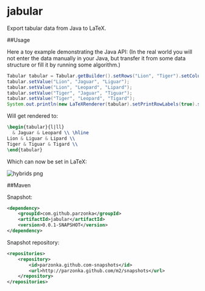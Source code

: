 # jabular

Export tabular data from Java to LaTeX.

##Usage

Here a toy example demonstrating the Java API:
(In the real world you will not enter the data manually in your Java, but transfer it from some data structure or fill it by running some algorithm.)

```java
Tabular tabular = Tabular.getBuilder().setRows("Lion", "Tiger").setColumns("Jaguar", "Leopard").build();
tabular.setValue("Lion", "Jaguar", "Liguar");
tabular.setValue("Lion", "Leopard", "Lipard");
tabular.setValue("Tiger", "Jaguar", "Tiguar");
tabular.setValue("Tiger", "Leopard", "Tigard");
System.out.println(new LaTeXRenderer(tabular).setPrintRowLabels(true).setPrintColumnLabels(true).toString());
```
Will get rendered to:

```latex
\begin{tabular}{l|ll}
  & Jaguar & Leopard \\ \hline
Lion & Liguar & Lipard \\
Tiger & Tiguar & Tigard \\
\end{tabular}
```

Which can now be set in LaTeX:

![hybrids png](https://github.com/parzonka/jabular/wiki/image/hybrids.png)

##Maven

Snapshot:
```xml
<dependency>
	<groupId>com.github.parzonka</groupId>
	<artifactId>jabular</artifactId>
	<version>0.0.1-SNAPSHOT</version>
</dependency>
```
Snapshot repository:
```xml
<repositories>
	<repository>
		<id>parzonka.github.com-snapshots</id>
		<url>http://parzonka.github.com/m2/snapshots</url>
	</repository>
</repositories>
```
